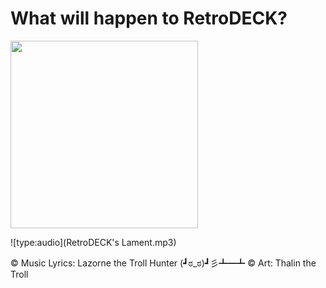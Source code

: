 # What will happen to RetroDECK?

<img src="../thalin-the-troll.png"  width="300">


![type:audio](RetroDECK's Lament.mp3)


©️ Music Lyrics: Lazorne the Troll Hunter (┛ಠ_ಠ)┛彡┻━┻   ©️ Art: Thalin the Troll
